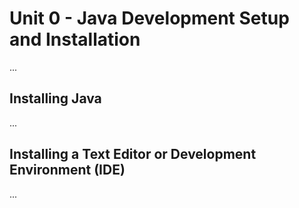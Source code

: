 # Unit 0 - Java Development Setup and Installation
...


## Installing Java
...



## Installing a Text Editor or Development Environment (IDE)
...
